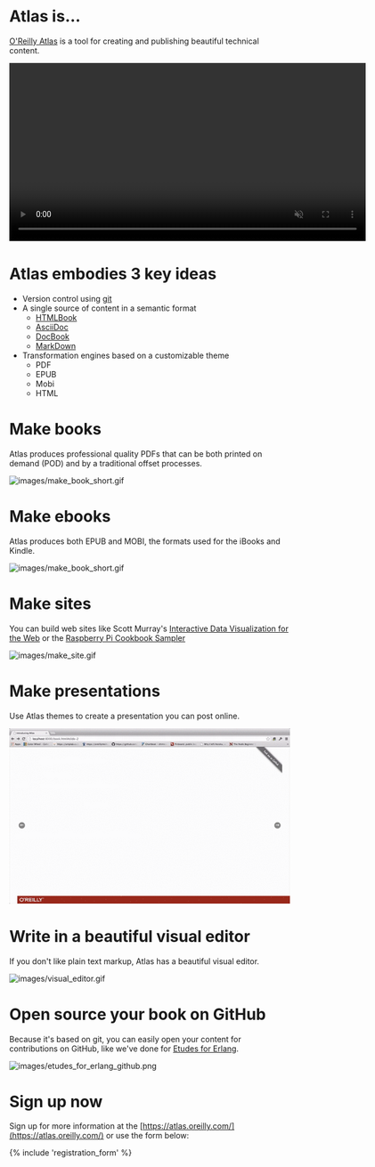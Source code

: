 # Atlas is...

[O'Reilly Atlas](https://atlas.oreilly.com) is a tool for creating and publishing beautiful technical content.

<video autoplay="true" loop="true" muted="true" width="640">
 <source src="https://s3.amazonaws.com/orm-atlas-media/introducingatlas/system_intro.mp4" type="video/mp4" /> 
	<source src="https://s3.amazonaws.com/orm-atlas-media/introducingatlas/system_intro.webm" type="video/webm" /> Your browser does not support the video tag.</video>
</section>

# Atlas embodies 3 key ideas

* Version control using [git](http://git-scm.com/)
* A single source of content in a semantic format
  * [HTMLBook](https://github.com/oreillymedia/htmlbook)
  * [AsciiDoc](http://www.methods.co.nz/asciidoc/)
  * [DocBook](http://www.docbook.org/)
  * [MarkDown](http://daringfireball.net/projects/markdown/)
* Transformation engines based on a customizable theme
  * PDF
  * EPUB 
  * Mobi
  * HTML

# Make books

Atlas produces professional quality PDFs that can be both printed on demand (POD) and by a traditional offset processes.

![images/make_book_short.gif](images/make_book_short.gif)

# Make ebooks

Atlas produces both EPUB and MOBI, the formats used for the iBooks and Kindle.

![images/make_book_short.gif](images/make_ebook_short.gif)

# Make sites

You can build  web sites like Scott Murray's [Interactive Data Visualization for the Web](http://chimera.labs.oreilly.com/books/1230000000345) or the [Raspberry Pi Cookbook Sampler](http://razzpisampler.oreilly.com/)

![images/make_site.gif](images/make_site.gif)

# Make presentations

Use Atlas themes to create a presentation you can post online.

![images/make_presentations.gif](images/make_presentations.gif)

# Write in a beautiful visual editor

If you don't like plain text markup, Atlas has a beautiful visual editor.

![images/visual_editor.gif](images/visual_editor.gif)

# Open source your book on GitHub

Because it's based on git, you can easily open your content for contributions on GitHub, like we've done for [Etudes for Erlang](https://github.com/oreillymedia/etudes-for-erlang).

![images/etudes_for_erlang_github.png](images/etudes_for_erlang_github.png)

# Sign up now

Sign up for more information at the [https://atlas.oreilly.com/](https://atlas.oreilly.com/) or use the form below:

{% include 'registration_form' %}


